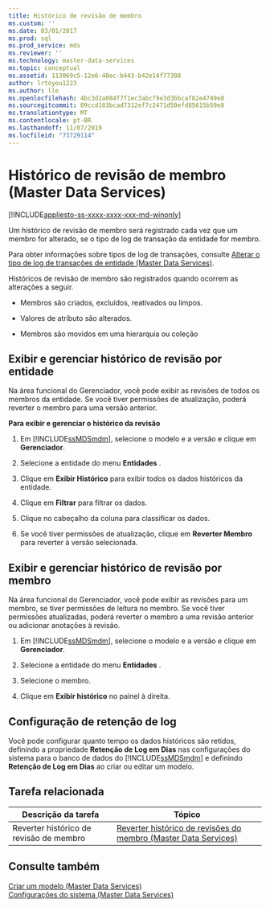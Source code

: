 ```yaml
---
title: Histórico de revisão de membro
ms.custom: ''
ms.date: 03/01/2017
ms.prod: sql
ms.prod_service: mds
ms.reviewer: ''
ms.technology: master-data-services
ms.topic: conceptual
ms.assetid: 113069c5-12e6-48ec-b443-b42e14f77308
author: lrtoyou1223
ms.author: lle
ms.openlocfilehash: 4bc3d2a084f7f1ec3abcf9e3d3bbcaf82e4749e8
ms.sourcegitcommit: 09ccd103bcad7312ef7c2471d50efd85615b59e8
ms.translationtype: MT
ms.contentlocale: pt-BR
ms.lasthandoff: 11/07/2019
ms.locfileid: "73729114"
---
```

# <a name="member-revision-history-master-data-services"></a>Histórico de revisão de membro (Master Data Services)

[!INCLUDE[appliesto-ss-xxxx-xxxx-xxx-md-winonly](../includes/appliesto-ss-xxxx-xxxx-xxx-md-winonly.md)]

  Um histórico de revisão de membro será registrado cada vez que um membro for alterado, se o tipo de log de transação da entidade for membro.  
  
 Para obter informações sobre tipos de log de transações, consulte [Alterar o tipo de log de transações de entidade &#40;Master Data Services&#41;](../master-data-services/change-the-entity-transaction-log-type-master-data-services.md).  
  
 Históricos de revisão de membro são registrados quando ocorrem as alterações a seguir.  
  
-   Membros são criados, excluídos, reativados ou limpos.  
  
-   Valores de atributo são alterados.  
  
-   Membros são movidos em uma hierarquia ou coleção  
  
## <a name="view-and-manage-revision-history-by-entity"></a>Exibir e gerenciar histórico de revisão por entidade  
 Na área funcional do Gerenciador, você pode exibir as revisões de todos os membros da entidade. Se você tiver permissões de atualização, poderá reverter o membro para uma versão anterior.  
  
 **Para exibir e gerenciar o histórico da revisão**  
  
1.  Em [!INCLUDE[ssMDSmdm](../includes/ssmdsmdm-md.md)], selecione o modelo e a versão e clique em **Gerenciador**.  
  
2.  Selecione a entidade do menu **Entidades** .  
  
3.  Clique em **Exibir Histórico** para exibir todos os dados históricos da entidade.  
  
4.  Clique em **Filtrar** para filtrar os dados.  
  
5.  Clique no cabeçalho da coluna para classificar os dados.  
  
6.  Se você tiver permissões de atualização, clique em **Reverter Membro** para reverter à versão selecionada.  
  
## <a name="view-and-manage-revision-history-by-member"></a>Exibir e gerenciar histórico de revisão por membro  
 Na área funcional do Gerenciador, você pode exibir as revisões para um membro, se tiver permissões de leitura no membro. Se você tiver permissões atualizadas, poderá reverter o membro a uma revisão anterior ou adicionar anotações à revisão.  
  
1.  Em [!INCLUDE[ssMDSmdm](../includes/ssmdsmdm-md.md)], selecione o modelo e a versão e clique em **Gerenciador**.  
  
2.  Selecione a entidade do menu **Entidades** .  
  
3.  Selecione o membro.  
  
4.  Clique em **Exibir histórico** no painel à direita.  
  
## <a name="log-retention-setting"></a>Configuração de retenção de log  
 Você pode configurar quanto tempo os dados históricos são retidos, definindo a propriedade **Retenção de Log em Dias** nas configurações do sistema para o banco de dados do [!INCLUDE[ssMDSmdm](../includes/ssmdsmdm-md.md)] e definindo **Retenção de Log em Dias** ao criar ou editar um modelo.  
  
## <a name="related-task"></a>Tarefa relacionada  
  
|Descrição da tarefa|Tópico|  
|----------------------|-----------|  
|Reverter histórico de revisão de membro|[Reverter histórico de revisões do membro &#40;Master Data Services&#41;](../master-data-services/rollback-member-revision-history-master-data-services.md)|  
  
## <a name="see-also"></a>Consulte também  
 [Criar um modelo &#40;Master Data Services&#41;](../master-data-services/create-a-model-master-data-services.md)   
 [Configurações do sistema &#40;Master Data Services&#41;](../master-data-services/system-settings-master-data-services.md)  
  
  
